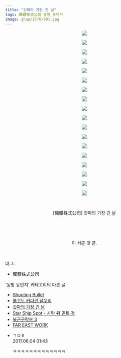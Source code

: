 ```yaml
---
title: "갓파의 가장 긴 날"
tags: 髑髏株式公司 동방_동인지
image: ghap/1570/001.jpg
---
```

<div class="article">
<p style="text-align: center; clear: none; float: none;"><img src="{{ site.nasurl }}/ghap/1570/001.jpg"/></p>
<p style="text-align: center; clear: none; float: none;"><img src="{{ site.nasurl }}/ghap/1570/002.jpg"/></p>
<p style="text-align: center; clear: none; float: none;"><img src="{{ site.nasurl }}/ghap/1570/003.jpg"/></p>
<p style="text-align: center; clear: none; float: none;"><img src="{{ site.nasurl }}/ghap/1570/004.jpg"/></p>
<p style="text-align: center; clear: none; float: none;"><img src="{{ site.nasurl }}/ghap/1570/005.jpg"/></p>
<p style="text-align: center; clear: none; float: none;"><img src="{{ site.nasurl }}/ghap/1570/006.jpg"/></p>
<p style="text-align: center; clear: none; float: none;"><img src="{{ site.nasurl }}/ghap/1570/007.jpg"/></p>
<p style="text-align: center; clear: none; float: none;"><img src="{{ site.nasurl }}/ghap/1570/008.jpg"/></p>
<p style="text-align: center; clear: none; float: none;"><img src="{{ site.nasurl }}/ghap/1570/009.jpg"/></p>
<p style="text-align: center; clear: none; float: none;"><img src="{{ site.nasurl }}/ghap/1570/010.jpg"/></p>
<p style="text-align: center; clear: none; float: none;"><img src="{{ site.nasurl }}/ghap/1570/011.jpg"/></p>
<p style="text-align: center; clear: none; float: none;"><img src="{{ site.nasurl }}/ghap/1570/012.jpg"/></p>
<p style="text-align: center; clear: none; float: none;"><img src="{{ site.nasurl }}/ghap/1570/013.jpg"/></p>
<p style="text-align: center; clear: none; float: none;"><img src="{{ site.nasurl }}/ghap/1570/014.jpg"/></p>
<p style="text-align: center; clear: none; float: none;"><img src="{{ site.nasurl }}/ghap/1570/015.jpg"/></p>
<p style="text-align: center; clear: none; float: none;"><img src="{{ site.nasurl }}/ghap/1570/016.jpg"/></p>
<p style="text-align: center; clear: none; float: none;"><img src="{{ site.nasurl }}/ghap/1570/017.jpg"/></p>
<p style="text-align: center; clear: none; float: none;"><img src="{{ site.nasurl }}/ghap/1570/018.jpg"/></p>
<p style="text-align: center; clear: none; float: none;"><br/></p>
<p style="text-align: center; clear: none; float: none;">[髑髏株式公司] 갓파의 가장 긴 날</p>
<p style="text-align: center; clear: none; float: none;"><br/></p>
<p style="text-align: center; clear: none; float: none;"><br/></p>
<p style="text-align: center; clear: none; float: none;">이 서클 것 끝.</p>
<p><br/></p>
</div><div class="tagTrail">
<p>태그: </p>
<ul>
<li>髑髏株式公司</li>
</ul>
</div><div class="another">
<p>'동방 동인지' 카테고리의 다른 글</p>
<ul>
<li><a href="/2016-08-14-ghap_1572">Shooting Bullet</a></li>
<li><a href="/2016-08-14-ghap_1571">붉고도 커다란 달무리</a></li>
<li><a href="/2016-08-14-ghap_1570">갓파의 가장 긴 날</a></li>
<li><a href="/2016-08-14-ghap_1569">Star Ship Spot - 사탕 뒤 민트·걸</a></li>
<li><a href="/2016-08-14-ghap_1568">복근구락부 3</a></li>
<li><a href="/2016-08-14-ghap_1567">FAR EAST WORK</a></li>
</ul>
</div><div class="cb_module cb_fluid">
<div class="cb_wrt cb_profile">
<div class="comment">
<ul>
<li class="cb_thumb_off" id="comment15005474">
<div class="cb_comment_area">
<div class="cb_info_area">
<div class="cb_section">
<span class="cb_nick_name">ㄱㅁㅎ</span>
</div>
<div class="cb_section">
<span class="cb_date">2017.06.04 01:43 </span>
</div>
</div>
<div class="cb_dsc_comment">
<p class="cb_dsc">
											ㅋㅋㅋㅋㅋㅋㅋㅋㅋㅋㅋㅋㅋ
										</p>
</div>
</div></li>
</ul>
</div>
</div><!-- commentList close -->
</div>
